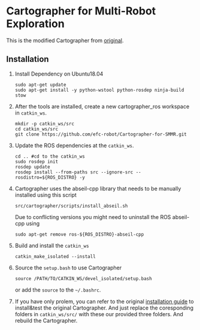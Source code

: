# Cartographer for Multi-Robot Exploration

This is the modified Cartographer from [original](https://google-cartographer-ros.readthedocs.io/en/latest/compilation.html).

## Installation


1. Install Dependency on Ubuntu18.04

    ```
    sudo apt-get update
    sudo apt-get install -y python-wstool python-rosdep ninja-build stow
    ```

2. After the tools are installed, create a new cartographer_ros workspace in ```catkin_ws```.

    ```
    mkdir -p catkin_ws/src
    cd catkin_ws/src
    git clone https://github.com/efc-robot/Cartographer-for-SMMR.git
    ```

3. Update the ROS dependencies at the ```catkin_ws```.
    ```
    cd .. #cd to the catkin_ws
    sudo rosdep init
    rosdep update
    rosdep install --from-paths src --ignore-src --rosdistro=${ROS_DISTRO} -y
    ```

4. Cartographer uses the abseil-cpp library that needs to be manually installed using this script
   ```
   src/cartographer/scripts/install_abseil.sh
   ```
    Due to conflicting versions you might need to uninstall the ROS abseil-cpp using
    ```
    sudo apt-get remove ros-${ROS_DISTRO}-abseil-cpp
    ```

5. Build and install the ```catkin_ws```
   ```
   catkin_make_isolated --install
   ```

7. Source the ```setup.bash``` to use Cartographer
    ```
    source /PATH/TO/CATKIN_WS/devel_isolated/setup.bash
    ```
    or add the ```source``` to the ```~/.bashrc```.

8. If you have only prolem, you can refer to the original [installation guide](https://google-cartographer-ros.readthedocs.io/en/latest/compilation.html) to install&test the original Cartographer. And just replace the coresponding folders in ```catkin_ws/src/``` with these our provided  three folders. And rebuild the Cartographer.

